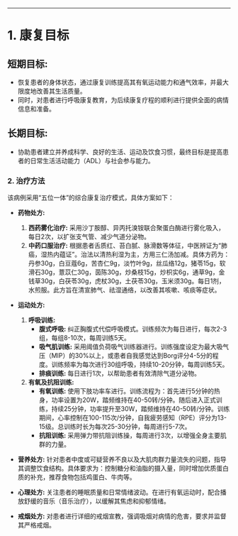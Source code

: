 ***

# **1. 康复目标**

## **短期目标:** 
* 恢复患者的身体状态，通过康复训练提高其有氧运动能力和通气效率，并最大限度地改善其生活质量。
* 同时，对患者进行呼吸康复教育，为后续康复疗程的顺利进行提供全面的病情信息和准备。
## **长期目标:** 
* 协助患者建立并养成科学、良好的生活、运动及饮食习惯，最终目标是提高患者的日常生活活动能力（ADL）与社会参与能力。

### 2. 治疗方法

该病例采用“五位一体”的综合康复治疗模式，具体方案如下：

*   **药物处方:**
    1.  **西药雾化治疗:** 采用沙丁胺醇、异丙托溴铵联合聚蛋白酶进行雾化吸入，每日2次，以扩张支气管、减少气道分泌物。
    2.  **中药口服治疗:** 根据患者舌质红、苔白腻、脉滑数等体征，中医辨证为“肺癌，湿热内蕴证”。治法以清热利湿为主，方用三仁汤加减。具体方药为：丹参30g，白豆蔻6g，苦杏仁9g，淡竹叶9g，丝瓜络12g，猪苓15g，软滑石30g，薏苡仁30g，茵陈30g，炒桑枝15g，炒枳实6g，通草9g，金钱草30g，白茯苓30g，虎杖30g，土茯苓30g，玉米须30g。每日1剂，水煎服。此方旨在清宣肺气、祛湿通络，以改善其咳嗽、咳痰等症状。

*   **运动处方:**
    1.  **呼吸训练:**
        *   **腹式呼吸:** 纠正胸腹式代偿呼吸模式。训练频次为每日进行，每次2-3组，每组8-10次，每周训练5天。
        *   **吸气肌训练:** 采用阈值负荷吸气训练器进行。训练强度设定为最大吸气压（MIP）的30%以上，或患者自我感觉达到Borg评分4-5分的程度。训练频率为每次进行30组呼吸，持续10-20分钟，每周训练5天。
        *   **排痰训练:** 每日进行1次，以帮助患者有效清除气道分泌物。
    2.  **有氧及抗阻训练:**
        *   **有氧训练:** 使用下肢功率车进行。训练流程为：首先进行5分钟的热身，功率设置为20W，踏频维持在40-50转/分钟。随后进入正式训练，持续25分钟，功率提升至30W，踏频维持在40-50转/分钟。训练期间，心率控制在100-115次/分钟，自我疲劳感知（RPE）评分为13-15级。总训练时长为每次25-30分钟，每周进行5-7次。
        *   **抗阻训练:** 采用弹力带抗阻训练操，每周进行3次，以增强全身主要肌群的力量。

*   **营养处方:**
    针对患者中度或可疑营养不良以及大肌肉群力量流失的问题，指导其调整饮食结构。具体要求为：控制糖分和油脂的摄入量，同时增加优质蛋白质的补充，推荐食物包括鸡蛋白、牛肉等。

*   **心理处方:**
    关注患者的睡眠质量和日常情绪波动。在进行有氧运动时，配合播放舒缓的音乐（音乐治疗），以缓解其焦虑和抑郁情绪。

*   **戒烟处方:**
    对患者进行详细的戒烟宣教，强调吸烟对病情的危害，要求并监督其严格戒烟。